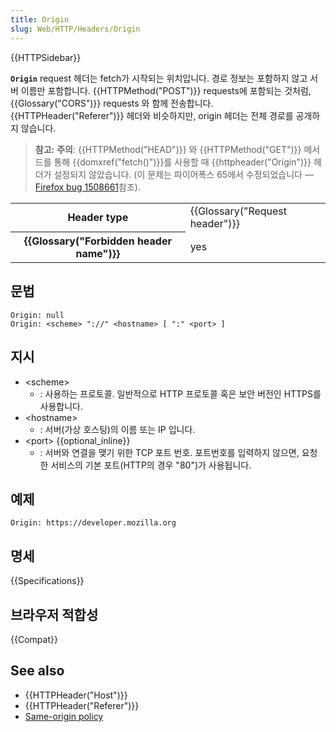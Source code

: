 ```yaml
---
title: Origin
slug: Web/HTTP/Headers/Origin
---
```


{{HTTPSidebar}}

**`Origin`** request 헤더는 fetch가 시작되는 위치입니다. 경로 정보는 포함하지 않고 서버 이름만 포함합니다. {{HTTPMethod("POST")}} requests에 포함되는 것처럼, {{Glossary("CORS")}} requests 와 함께 전송합니다. {{HTTPHeader("Referer")}} 헤더와 비슷하지만, origin 헤더는 전체 경로를 공개하지 않습니다.

> **참고:** **주의**: {{HTTPMethod("HEAD")}} 와 {{HTTPMethod("GET")}} 메서드를 통해 {{domxref("fetch()")}}를 사용할 때 {{httpheader("Origin")}} 헤더가 설정되지 않았습니다. (이 문제는 파이어폭스 65에서 수정되었습니다 — [Firefox bug 1508661](https://bugzil.la/1508661)참조).

<table class="properties">
  <tbody>
    <tr>
      <th scope="row">Header type</th>
      <td>{{Glossary("Request header")}}</td>
    </tr>
    <tr>
      <th scope="row">{{Glossary("Forbidden header name")}}</th>
      <td>yes</td>
    </tr>
  </tbody>
</table>

## 문법

```
Origin: null
Origin: <scheme> "://" <hostname> [ ":" <port> ]
```

## 지시

- \<scheme>
  - : 사용하는 프로토콜. 일반적으로 HTTP 프로토콜 혹은 보안 버전인 HTTPS를 사용합니다.
- \<hostname>
  - : 서버(가상 호스팅)의 이름 또는 IP 입니다.
- \<port> {{optional_inline}}
  - : 서버와 연결을 맺기 위한 TCP 포트 번호. 포트번호를 입력하지 않으면, 요청한 서비스의 기본 포트(HTTP의 경우 "80")가 사용됩니다.

## 예제

```
Origin: https://developer.mozilla.org
```

## 명세

{{Specifications}}

## 브라우저 적합성

{{Compat}}

## See also

- {{HTTPHeader("Host")}}
- {{HTTPHeader("Referer")}}
- [Same-origin policy](/ko/docs/Web/Security/Same-origin_policy)
